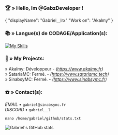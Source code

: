 
### 🏆​ » Hello, Im @GabzDeveloper !

{
"displayName": "Gabriel__lrx"
"Work on": "Akalmy"
}

### 📚​ » Langue(s) de CODAGE/Application(s):

[![My Skills](https://skillicons.dev/icons?i=java,gitlab,html,mysql,pr&theme=light)](https://skillicons.dev)

### 📍​ » My Projects:

» Akalmy: Développeur - *(https://www.akalmy.fr)*  
» SatariaMC: Fermé. - *(https://www.satariamc.tech)*  
» SinabsyMC: Fermé. - *(https://www.sinabsymc.fr)*  


### ☎️​ » Contact(s):

*EMAIL* • `gabriel@sinabsymc.fr`  
*DISCORD* • `gabriel__l`

`nano /home/gabriel/github/stats.txt`

![Gabriel's GitHub stats](https://github-readme-stats.vercel.app/api?username=GabzDeveloper&show_icons=true&theme=radical)
